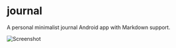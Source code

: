 # journal

A personal minimalist journal Android app with Markdown support. 

![Screenshot](https://user-images.githubusercontent.com/70547991/209464167-1653734d-a1a7-416b-93a0-8090ef9754be.jpg)
